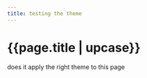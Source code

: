 ```yaml
---
title: testing the theme
---
```

<h1>{{page.title | upcase}}</h1>

does it apply the right theme to this page
